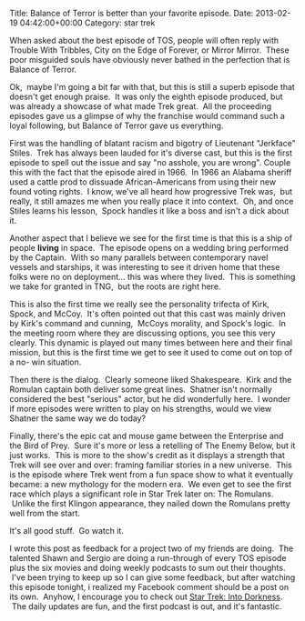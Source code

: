 Title: Balance of Terror is better than your favorite episode.
Date: 2013-02-19 04:42:00+00:00
Category: star trek

When asked about the best episode of TOS, people will often reply with Trouble
With Tribbles, City on the Edge of Forever, or Mirror Mirror.  These poor
misguided souls have obviously never bathed in the perfection that is Balance
of Terror.

  
Ok,  maybe I'm going a bit far with that, but this is still a superb episode
that doesn't get enough praise.  It was only the eighth episode produced, but
was already a showcase of what made Trek great.  All the proceeding episodes
gave us a glimpse of why the franchise would command such a loyal following,
but Balance of Terror gave us everything.

  
First was the handling of blatant racism and bigotry of Lieutenant "Jerkface"
Stiles.  Trek has always been lauded for it's diverse cast, but this is the
first episode to spell out the issue and say "no asshole, you are wrong".
Couple this with the fact that the episode aired in 1966.  In 1966 an Alabama
sheriff used a cattle prod to dissuade African-Americans from using their new
found voting rights.  I know, we've all heard how progressive Trek was,  but
really, it still amazes me when you really place it into context.  Oh, and
once Stiles learns his lesson,  Spock handles it like a boss and isn't a dick
about it.

  
Another aspect that I believe we see for the first time is that this is a ship
of people **living** in space.  The episode opens on a wedding bring performed
by the Captain.  With so many parallels between contemporary navel vessels and
starships, it was interesting to see it driven home that these folks were no
on deployment... this was where they lived.  This is something we take for
granted in TNG,  but the roots are right here.

  
This is also the first time we really see the personality trifecta of Kirk,
Spock, and McCoy.  It's often pointed out that this cast was mainly driven by
Kirk's command and cunning,  McCoys morality, and Spock's logic.  In the
meeting room where they are discussing options, you see this very clearly.
This dynamic is played out many times between here and their final mission,
but this is the first time we get to see it used to come out on top of a no-
win situation.

  
Then there is the dialog.  Clearly someone liked Shakespeare.  Kirk and the
Romulan captain both deliver some great lines.  Shatner isn't normally
considered the best "serious" actor, but he did wonderfully here.  I wonder if
more episodes were written to play on his strengths, would we view Shatner the
same way we do today?

  
Finally, there's the epic cat and mouse game between the Enterprise and the
Bird of Prey.  Sure it's more or less a retelling of The Enemy Below, but it
just works.  This is more to the show's credit as it displays a strength that
Trek will see over and over: framing familiar stories in a new universe.  This
is the episode where Trek went from a fun space show to what it eventually
became: a new mythology for the modern era.  We even get to see the first race
which plays a significant role in Star Trek later on: The Romulans.  Unlike
the first Klingon appearance, they nailed down the Romulans pretty well from
the start.

  
It's all good stuff.  Go watch it.

  
I wrote this post as feedback for a project two of my friends are doing.  The
talented Shawn and Sergio are doing a run-through of every TOS episode plus
the six movies and doing weekly podcasts to sum out their thoughts.  I've been
trying to keep up so I can give some feedback, but after watching this episode
tonight, i realized my Facebook comment should be a post on its own.  Anyhow,
I encourage you to check out [Star Trek: Into
Dorkness](https://www.facebook.com/StarTrekIntoDorkness).  The daily updates
are fun, and the first podcast is out, and it's fantastic.

